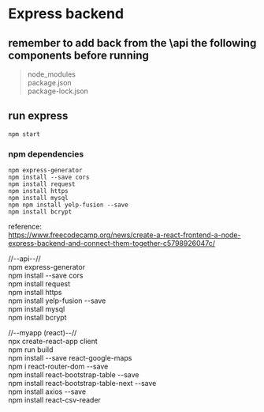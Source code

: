 # Express backend  

## remember to add back from the \api the following components before running  
> node_modules  
> package.json  
> package-lock.json  
  
## run express  
`npm start`  
  
### npm dependencies
`npm express-generator`    
`npm install --save cors`  
`npm install request`  
`npm install https`  
`npm install mysql`  
`npm npm install yelp-fusion --save`  
`npm install bcrypt`  
  
  
reference:  
https://www.freecodecamp.org/news/create-a-react-frontend-a-node-express-backend-and-connect-them-together-c5798926047c/
  
  
//--api--//  
npm express-generator  
npm install --save cors  
npm install request  
npm install https  
npm install yelp-fusion --save  
npm install mysql  
npm install bcrypt  
  
//--myapp (react)--//   
npx create-react-app client  
npm run build  
npm install --save react-google-maps  
npm i react-router-dom --save  
npm install react-bootstrap-table --save  
npm install react-bootstrap-table-next --save  
npm install axios --save  
npm install react-csv-reader  
